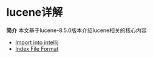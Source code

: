 lucene详解
=============

**简介** 本文基于lucene-8.5.0版本介绍lucene相关的核心内容

* [Import into intellij](import-into-intellij.md)
* [Index File Format](index-file-format.md)
